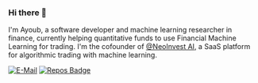 ### Hi there 👋

I'm Ayoub, a software developer and machine learning researcher in finance, currently helping quantitative funds to use Financial Machine Learning for trading. I'm the cofounder of [@NeoInvest AI](https://www.neoinvest.ai), a SaaS platform for algorithmic trading with machine learning. 

[![E-Mail](https://img.shields.io/badge/email-reveal-2a8?style=flat-square&logoColor=white)](https://mailhide.io/e/NbZ9qslT)
[![Repos Badge](https://badges.pufler.dev/repos/samatix)](https://badges.pufler.dev)
